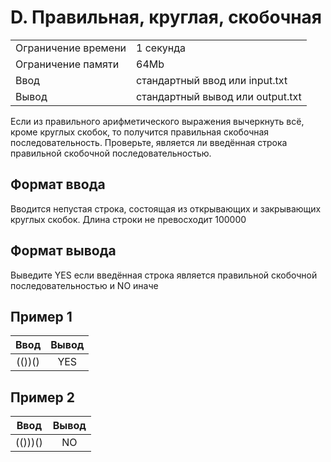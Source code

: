 # D. Правильная, круглая, скобочная

|                     |                                  |
| ------------------- | -------------------------------- |
| Ограничение времени | 1 секунда                        |
| Ограничение памяти  | 64Mb                             |
| Ввод                | стандартный ввод или input.txt   |
| Вывод               | стандартный вывод или output.txt |

Если из правильного арифметического выражения вычеркнуть всё, кроме круглых скобок, то получится правильная скобочная последовательность. Проверьте, является ли введённая строка правильной скобочной последовательностью.

## Формат ввода

Вводится непустая строка, состоящая из открывающих и закрывающих круглых скобок. Длина строки не превосходит 100000

## Формат вывода

Выведите YES если введённая строка является правильной скобочной последовательностью и NO иначе

## Пример 1

|  Ввод  | Вывод |
| :----: | :---: |
| (())() |  YES  |

## Пример 2

|  Ввод   | Вывод |
| :-----: | :---: |
| (()))() |  NO   |